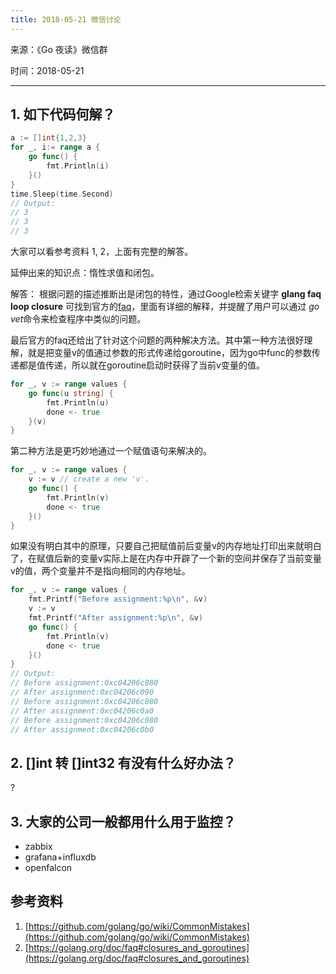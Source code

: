 ```yaml
---
title: 2018-05-21 微信讨论
---
```


来源：《Go 夜读》微信群

时间：2018-05-21

----

## 1. 如下代码何解？

```go
a := []int{1,2,3}
for _, i:= range a {
	go func() {
		fmt.Println(i)
	}()
}
time.Sleep(time.Second)
// Output:
// 3
// 3
// 3
```

大家可以看参考资料 1, 2，上面有完整的解答。

延伸出来的知识点：惰性求值和闭包。

解答：
根据问题的描述推断出是闭包的特性，通过Google检索关键字 **glang faq loop closure** 可找到官方的[faq](https://golang.org/doc/faq#closures_and_goroutines)，里面有详细的解释，并提醒了用户可以通过 *go vet*命令来检查程序中类似的问题。

最后官方的faq还给出了针对这个问题的两种解决方法。其中第一种方法很好理解，就是把变量v的值通过参数的形式传递给goroutine，因为go中func的参数传递都是值传递，所以就在goroutine启动时获得了当前v变量的值。
```go
for _, v := range values {
    go func(u string) {
        fmt.Println(u)
        done <- true
    }(v)
}
```
第二种方法是更巧妙地通过一个赋值语句来解决的。
```go
for _, v := range values {
    v := v // create a new 'v'.
    go func() {
        fmt.Println(v)
        done <- true
    }()
}
```
如果没有明白其中的原理，只要自己把赋值前后变量v的内存地址打印出来就明白了，在赋值后新的变量v实际上是在内存中开辟了一个新的空间并保存了当前变量v的值，两个变量并不是指向相同的内存地址。
```go
for _, v := range values {
    fmt.Printf("Before assignment:%p\n", &v)
    v := v
    fmt.Printf("After assignment:%p\n", &v)
    go func() {
        fmt.Println(v)
        done <- true
    }()
}
// Output:
// Before assignment:0xc04206c080
// After assignment:0xc04206c090
// Before assignment:0xc04206c080
// After assignment:0xc04206c0a0
// Before assignment:0xc04206c080
// After assignment:0xc04206c0b0
```



## 2. []int 转 []int32 有没有什么好办法？

?

## 3. 大家的公司一般都用什么用于监控？

- zabbix
- grafana+influxdb
- openfalcon

## 参考资料

1. [https://github.com/golang/go/wiki/CommonMistakes](https://github.com/golang/go/wiki/CommonMistakes)
2. [https://golang.org/doc/faq#closures_and_goroutines](https://golang.org/doc/faq#closures_and_goroutines)

